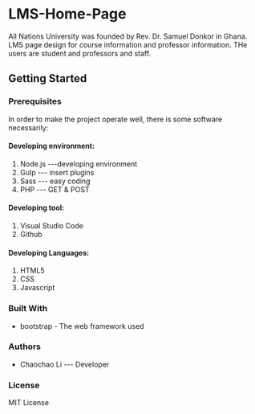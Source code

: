 # LMS-Home-Page

 All Nations University was founded by Rev. Dr. Samuel Donkor in Ghana. 
 LMS page design for course information and professor information. THe users are student and professors and staff.

## Getting Started

### Prerequisites

In order to make the project operate well, there is some software necessarily:

#### Developing environment:
1. Node.js ---developing environment
2. Gulp --- insert plugins
3. Sass --- easy coding
4. PHP --- GET & POST

#### Developing tool:
1. Visual Studio Code
2. Github

#### Developing Languages:
1. HTML5
2. CSS
3. Javascript

### Built With
* bootstrap - The web framework used



### Authors 
* Chaochao Li --- Developer

### License

MIT License